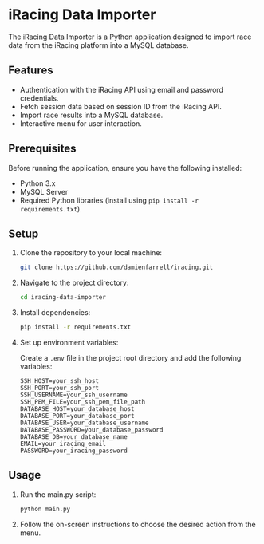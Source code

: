 # iRacing Data Importer

The iRacing Data Importer is a Python application designed to import race data from the iRacing platform into a MySQL database.

## Features

- Authentication with the iRacing API using email and password credentials.
- Fetch session data based on session ID from the iRacing API.
- Import race results into a MySQL database.
- Interactive menu for user interaction.

## Prerequisites

Before running the application, ensure you have the following installed:

- Python 3.x
- MySQL Server
- Required Python libraries (install using `pip install -r requirements.txt`)

## Setup

1. Clone the repository to your local machine:

    ```bash
    git clone https://github.com/damienfarrell/iracing.git
    ```

2. Navigate to the project directory:

    ```bash
    cd iracing-data-importer
    ```

3. Install dependencies:

    ```bash
    pip install -r requirements.txt
    ```

4. Set up environment variables:

    Create a `.env` file in the project root directory and add the following variables:

    ```dotenv
    SSH_HOST=your_ssh_host
    SSH_PORT=your_ssh_port
    SSH_USERNAME=your_ssh_username
    SSH_PEM_FILE=your_ssh_pem_file_path
    DATABASE_HOST=your_database_host
    DATABASE_PORT=your_database_port
    DATABASE_USER=your_database_username
    DATABASE_PASSWORD=your_database_password
    DATABASE_DB=your_database_name
    EMAIL=your_iracing_email
    PASSWORD=your_iracing_password
    ```

## Usage

1. Run the main.py script:

    ```bash
    python main.py
    ```

2. Follow the on-screen instructions to choose the desired action from the menu.